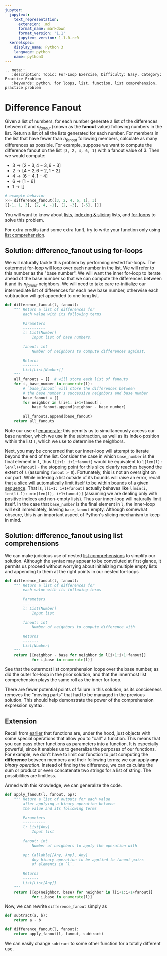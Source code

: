 ```yaml
---
jupyter:
  jupytext:
    text_representation:
      extension: .md
      format_name: markdown
      format_version: '1.1'
      jupytext_version: 1.1.0-rc0
  kernelspec:
    display_name: Python 3
    language: python
    name: python3
---
```


```raw_mimetype="text/restructuredtext"
.. meta::
   :description: Topic: For-Loop Exercise, Difficulty: Easy, Category: Practice Problem
   :keywords: python, for loops, list, function, list comprehension, practice problem
```


<!-- #region -->
# Difference Fanout

Given a list of numbers, for each number generate a list of the differences between it and $n_{fanout}$ (known as the **fanout** value) following numbers in the list. Return a list of all the lists generated for each number. For members in the list that have fewer than $n_{fanout}$ following members, calculate as many differences as possible. For example, suppose we want to compute the difference fanout on the list `[3, 2, 4, 6, 1]` with a fanout value of 3. Then we would compute:

 - $3 \rightarrow [2 - 3, 4 - 3, 6 - 3]$
 - $2 \rightarrow [4 - 2, 6 - 2, 1 - 2]$
 - $4 \rightarrow [6 - 4, 1 - 4]$
 - $6 \rightarrow [1 - 6]$
 - $1 \rightarrow []$
 
``` Python
# example behavior
>>> difference_fanout([3, 2, 4, 6, 1], 3)
[[-1, 1, 3], [2, 4, -1], [2, -3], [-5], []]
```

You will want to know about [lists](https://www.pythonlikeyoumeanit.com/Module2_EssentialsOfPython/Basic_Objects.html#Lists), [indexing & slicing](https://www.pythonlikeyoumeanit.com/Module2_EssentialsOfPython/SequenceTypes.html#Introducing-Indexing-and-Slicing) lists, and [for-loops](https://www.pythonlikeyoumeanit.com/Module2_EssentialsOfPython/ForLoops.html) to solve this problem.

For extra credits (and some extra fun!), try to write your function only using [list comprehension](https://www.pythonlikeyoumeanit.com/Module2_EssentialsOfPython/Generators_and_Comprehensions.html#List-&-Tuple-Comprehensions). 

## Solution: difference_fanout using for-loops
We will naturally tackle this problem by performing nested for-loops. The outermost for-loop will loop over each number in the list. We will refer to this number as the "base number". We will want the inner for-loop to iterate ahead of the base number so that we can compute the differences between it and its $n_{fanout}$ neighbors. We will need to take care re-initialize our intermediate list of differences for each new base number, otherwise each subtraction will get appended to one long list. 

```python
def difference_fanout(l, fanout):
    """ Return a list of differences for 
        each value with its following terms
        
        Parameters
        ----------
        l: List[Number]
            Input list of base numbers.
            
        fanout: int
            Number of neighbors to compute differences against.
        
        Returns
        -------
        List[List[Number]]
    """
    all_fanouts = []  # will store each list of fanouts
    for i, base_number in enumerate(l):
        # `base_fanout` will store the differences between 
        # the base number's successive neighbors and base number
        base_fanout = []  
        for neighbor in l[i+1: i+1+fanout]:
            base_fanout.append(neighbor - base_number)
            
        all_fanouts.append(base_fanout)
    return all_fanouts
```

Note our use of [enumerate](https://www.pythonlikeyoumeanit.com/Module2_EssentialsOfPython/Iterables.html#Enumerating-iterables); this permits us to simultaneously access our base number, which we use in the subtraction, as well as its index-position within the list `l`, which we use to determine the neighbors. 

Next, you may be concerned that our inner-loop will attempt to iterate beyond the end of the list. Consider the case in which `base_number` is the final element in `l`, thus `l[i+1: i+1+fanout]` would be equivalent to `l[len(l): len(l)+fanout]` - the stopping point for this slice clearly reaches beyond the extent of `l` (assuming `fanout > 0`). Fortunately, this is not an oversight on our part. While indexing a list outside of its bounds will raise an error, recall that [a slice will automatically limit itself to be within bounds of a given sequence](https://www.pythonlikeyoumeanit.com/Module2_EssentialsOfPython/SequenceTypes.html#Handling-out-of-bounds-indices). That is, `l[i+1: i+1+fanout]` actually behaves like `l[min(i, len(l)-1): min(len(l), i+1+fanout)]` (assuming we are dealing only with positive indices and non-empty lists). Thus our inner-loop will naturally limit itself. In the case that `base_number` is the final element in `l`, the inner-loop will exit immediately, leaving `base_fanout` empty. Although somewhat obscure, this is an important aspect of Python's slicing mechanism to keep in mind.

## Solution: difference_fanout using list comprehensions
We can make judicious use of nested [list comprehensions](https://www.pythonlikeyoumeanit.com/Module2_EssentialsOfPython/Generators_and_Comprehensions.html#List-&-Tuple-Comprehensions) to simplify our solution. Although the syntax may appear to be convoluted at first glance, it permits us proceed without worrying about initializing multiple empty lists and appending to them at the right points in our nested for-loops

``` Python
def difference_fanout(l, fanout):
    """ Return a list of differences for 
        each value with its following terms
        
        Parameters
        ----------
        l: List[Number]
            Input list
            
        fanout: int
            Number of neighbors to compute difference with
        
        Returns
        -------
        List[Number]
    """
    return [[neighbor - base for neighbor in l[i+1:i+1+fanout]] 
            for i,base in enumerate(l)]
```

See that the outermost list comprehension loops over the base number, as did the outer for-loop in the prior solution, and that the innermost list comprehension plays the same roll as the inner for-loop.

There are fewer potential points of failure in this solution, as its conciseness removes the "moving parts" that had to be managed in the previous solution. This should help demonstrate the power of the comprehension expression syntax.  

## Extension
Recall from [earlier](https://www.pythonlikeyoumeanit.com/Module2_EssentialsOfPython/Functions.html#Functions-are-Objects) that functions are, under the hood, just objects with some special operations that allow you to "call" a function. This means that you can pass other functions as parameters into a function. It is especially powerful, since it enables us to generalize the purposes of our functions. For example, we don't have to limit our function to just computing the **difference** between members and their following terms; we can apply **any** *binary operation*. Instead of finding the difference, we can calculate the sum or product or even concatenate two strings for a list of string. The possibilities are limitless. 

Armed with this knowledge, we can generalize the code.
```Python
def apply_fanout(l, fanout, op):
    """ Return a list of outputs for each value 
        after applying a binary operation between 
        the value and its following terms
        
        Parameters
        ----------
        l: List[Any]
            Input list
        
        fanout: int
            Number of neighbors to apply the operation with
        
        op: Callable[[Any, Any], Any]
            Any binary operation to be applied to fanout-pairs
            of elements in `l`.
        
        Returns
        -------
        List[List[Any]]
    """
    return [[op(neighbor, base) for neighbor in l[i+1:i+1+fanout]] 
            for i,base in enumerate(l)]
```
Now, we can rewrite `difference_fanout` simply as
``` Python
def subtract(a, b): 
    return a - b

def difference_fanout(l, fanout):
    return apply_fanout(l, fanout, subtract)
```
We can easily change `subtract` to some other function for a totally different use. 
<!-- #endregion -->
